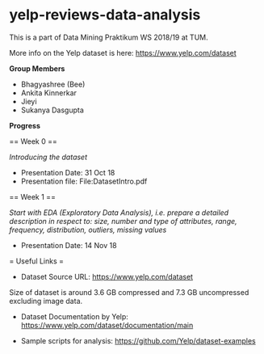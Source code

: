 # yelp-reviews-data-analysis
This is a part of Data Mining Praktikum WS 2018/19 at TUM.

More info on the Yelp dataset is here: https://www.yelp.com/dataset

**Group Members**
* Bhagyashree (Bee)
* Ankita Kinnerkar
* Jieyi
* Sukanya Dasgupta

**Progress**

== Week 0 ==

*Introducing the dataset*

* Presentation Date: 31 Oct 18
* Presentation file: File:DatasetIntro.pdf

== Week 1 ==

*Start with EDA (Exploratory Data Analysis), i.e. prepare a detailed description in respect to: size, number and type of attributes, range, frequency, distribution, outliers, missing values*

* Presentation Date: 14 Nov 18

= Useful Links =

* Dataset Source URL: https://www.yelp.com/dataset 

Size of dataset is around 3.6 GB compressed and 7.3 GB uncompressed excluding image data.

* Dataset Documentation by Yelp: https://www.yelp.com/dataset/documentation/main 

* Sample scripts for analysis: https://github.com/Yelp/dataset-examples 
